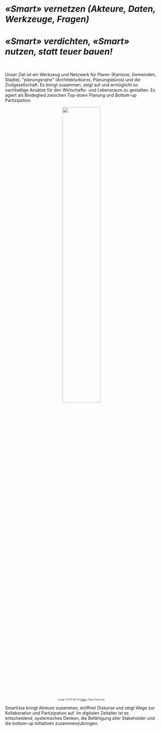 # *«Smart» vernetzen (Akteure, Daten, Werkzeuge, Fragen)*
# *«Smart» verdichten, «Smart» nutzen, statt teuer bauen!*

<br>

Unser Ziel ist ein Werkzeug und Netzwerk für Planer (Kantone, Gemeinden, Städte), "planungsnahe" (Architekturbüros, Planungsbüros) und die Zivilgesellschaft. Es bringt zusammen, zeigt auf und ermöglicht so nachhaltige Ansätze für den Wirtschafts- und Lebensraum zu gestalten. Es agiert als Bindeglied zwischen Top-down Planung und Bottom-up Partizipation.

<center>
<img src="/img/cartoon.png" height="50%">
<br><small style="font-size:50%">Image: CC BY-ND 4.0 <a href="https://6aika.fi/open-data-and-interfaces/" target="_blank">6Aika</a> / Paper Planes Oy</small>
</center>

SmartUse bringt Akteure zusammen, eröffnet Diskurse und zeigt Wege zur Kollaboration und Partizipation auf. Im digitalen Zeitalter ist es entscheidend, systemisches Denken, die Befähigung aller Stakeholder und die bottom-up Initiativen zusammenzubringen.
